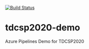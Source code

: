 [![Build Status](https://dev.azure.com/tdcsp2020-demo/tdcsp2020-demo/_apis/build/status/marcelgol.tdcsp2020-demo?branchName=master)](https://dev.azure.com/tdcsp2020-demo/tdcsp2020-demo/_build/latest?definitionId=1&branchName=master)

# tdcsp2020-demo
Azure Pipelines Demo for TDCSP2020
